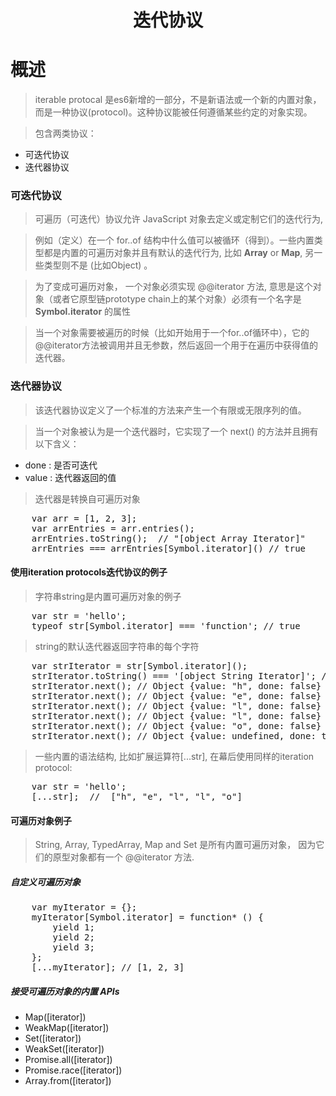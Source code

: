<h1 style="text-align:center;">迭代协议</h1>

# 概述
> iterable protocal 是es6新增的一部分，不是新语法或一个新的内置对象，而是一种协议(protocol)。这种协议能被任何遵循某些约定的对象实现。

> 包含两类协议： 
>
* 可迭代协议
* 迭代器协议	

### 可迭代协议
> 可遍历（可迭代）协议允许 JavaScript 对象去定义或定制它们的迭代行为, 

> 例如（定义）在一个 for..of 结构中什么值可以被循环（得到）。一些内置类型都是内置的可遍历对象并且有默认的迭代行为, 比如 **Array** or **Map**, 另一些类型则不是 (比如Object) 。

> 为了变成可遍历对象， 一个对象必须实现 @@iterator 方法, 意思是这个对象（或者它原型链prototype chain上的某个对象）必须有一个名字是 **Symbol.iterator** 的属性

> 当一个对象需要被遍历的时候（比如开始用于一个for..of循环中），它的@@iterator方法被调用并且无参数，然后返回一个用于在遍历中获得值的迭代器。

### 迭代器协议
> 该迭代器协议定义了一个标准的方法来产生一个有限或无限序列的值。

> 当一个对象被认为是一个迭代器时，它实现了一个 next() 的方法并且拥有以下含义：
>
* done : 是否可迭代
* value : 迭代器返回的值

> 迭代器是转换自可遍历对象

<pre>
	var arr = [1, 2, 3];
	var arrEntries = arr.entries();
	arrEntries.toString();  // "[object Array Iterator]"
	arrEntries === arrEntries[Symbol.iterator]() // true
</pre>

#### 使用iteration protocols迭代协议的例子

> 字符串string是内置可遍历对象的例子

<pre>
	var str = 'hello';
	typeof str[Symbol.iterator] === 'function'; // true
</pre>
	
> string的默认迭代器返回字符串的每个字符

<pre>
	var strIterator = str[Symbol.iterator]();
	strIterator.toString() === '[object String Iterator]'; // true
	strIterator.next(); // Object {value: "h", done: false}
	strIterator.next(); // Object {value: "e", done: false}
	strIterator.next(); // Object {value: "l", done: false}
	strIterator.next(); // Object {value: "l", done: false}
	strIterator.next(); // Object {value: "o", done: false}
	strIterator.next(); // Object {value: undefined, done: true}
</pre>  

> 一些内置的语法结构, 比如扩展运算符[...str], 在幕后使用同样的iteration protocol:

<pre>
	var str = 'hello';
	[...str];  //  ["h", "e", "l", "l", "o"]
</pre>

#### 可遍历对象例子
> String, Array, TypedArray, Map and Set 是所有内置可遍历对象， 因为它们的原型对象都有一个 @@iterator 方法.

##### 自定义可遍历对象

<pre>
	var myIterator = {};
	myIterator[Symbol.iterator] = function* () {
		yield 1;
		yield 2;
		yield 3;
	};
	[...myIterator]; // [1, 2, 3]
</pre>

##### 接受可遍历对象的内置 APIs
>
* Map([iterator])
* WeakMap([iterator])
* Set([iterator])
* WeakSet([iterator])
* Promise.all([iterator])
* Promise.race([iterator])
* Array.from([iterator])




















